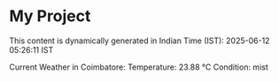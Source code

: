 # My Project

This content is dynamically generated in Indian Time (IST): 2025-06-12 05:26:11 IST


Current Weather in Coimbatore:
Temperature: 23.88 °C
Condition: mist
